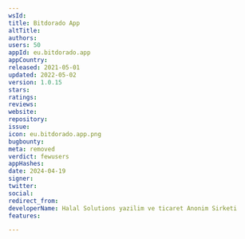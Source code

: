 ```yaml
---
wsId: 
title: Bitdorado App
altTitle: 
authors: 
users: 50
appId: eu.bitdorado.app
appCountry: 
released: 2021-05-01
updated: 2022-05-02
version: 1.0.15
stars: 
ratings: 
reviews: 
website: 
repository: 
issue: 
icon: eu.bitdorado.app.png
bugbounty: 
meta: removed
verdict: fewusers
appHashes: 
date: 2024-04-19
signer: 
twitter: 
social: 
redirect_from: 
developerName: Halal Solutions yazilim ve ticaret Anonim Sirketi
features: 

---
```


